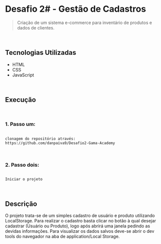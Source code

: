 # Desafio 2# - Gestão de Cadastros

> Criação de um sistema e-commerce para inventário de produtos e dados de clientes.


&nbsp;
## Tecnologias Utilizadas

- HTML
- CSS
- JavaScript

&nbsp;
## Execução

&nbsp;
### 1. Passo um:
<code>
clonagem do repositório através: https://github.com/danpaiva9/Desafio2-Gama-Academy
</code>

&nbsp;
### 2. Passo dois:
<code>
Iniciar o projeto
</code>

&nbsp;
## Descrição

O projeto trata-se de um simples cadastro de usuário e produto utilizando LocalStorage. Para realizar o cadastro basta clicar no botão à qual desejar cadastrar (Usuário ou Produto), logo após abrirá uma janela pedindo as devidas informações. Para visualizar os dados salvos deve-se abrir o dev tools do navegador na aba de application/Local Storage. 
